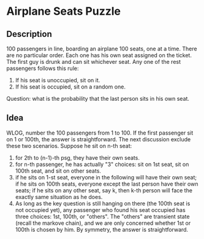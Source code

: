 # Airplane Seats Puzzle

## Description
100 passengers in line, boarding an airplane 100 seats, one at a time. There are no particular order. 
Each one has his own seat assigned on the ticket. The first guy is drunk and can sit whichever seat. 
Any one of the rest passengers follows this rule:

1. If his seat is unoccupied, sit on it.
2. If his seat is occupied, sit on a random one.

Question: what is the probability that the last person sits in his own seat.


## Idea
WLOG, number the 100 passengers from 1 to 100. If the first passenger sit on 1 or 100th, the answer is straightforward. The next discussion
exclude these two scenarios.
Suppose he sit on n-th seat:
1. for 2th to (n-1)-th psg, they have their own seats.
2. for n-th passenger, he has actually "3" choices: sit on 1st seat, sit on 100th seat, and sit on other seats.
3. if he sits on 1-st seat, everyone in the following will have their own seat; if he sits on 100th seats, everyone except the last person
have their own seats; if he sits on any other seat, say k, then k-th person will face the exactly same situation as he does.
4. As long as the key question is still hanging on there (the 100th seat is not occupied yet), any passenger who found his seat occupied 
has three choices: 1st, 100th, or "others". The "others" are transient state (recall the markove chain), and we are only concerned 
whether 1st or 100th is chosen by him. By symmetry, the answer is straightforward.
